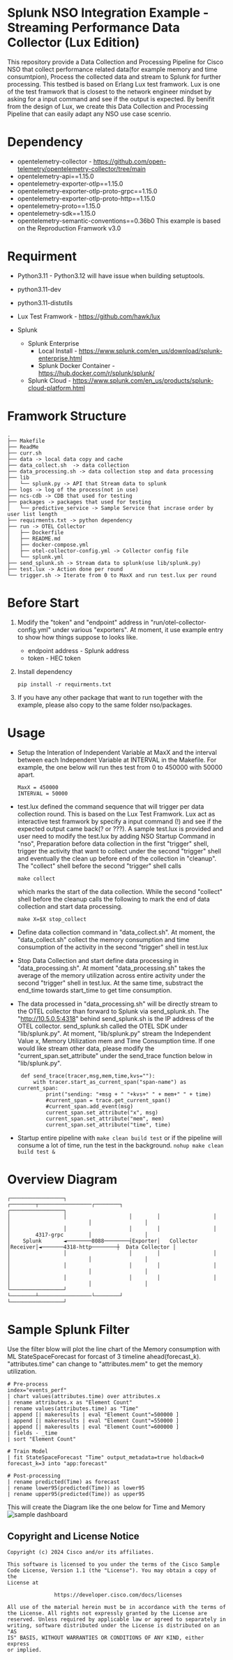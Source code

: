 # Splunk NSO Integration Example - Streaming Performance Data Collector (Lux Edition)
This repository provide a Data Collection and Processing Pipeline for Cisco NSO that collect performance related data(for example memory and time consumtpion), Process the collected data and stream to Splunk for further processing. This testbed is based on Erlang Lux test framwork. Lux is one of the test framwork that is closest to the network engineer mindset by asking for a input command and see if the output is expected. By benifit from the design of Lux, we create this Data Collection and Processing Pipeline that can easily adapt any NSO use case scenrio. 

# Dependency
* opentelemetry-collector - https://github.com/open-telemetry/opentelemetry-collector/tree/main  
* opentelemetry-api==1.15.0
* opentelemetry-exporter-otlp==1.15.0
* opentelemetry-exporter-otlp-proto-grpc==1.15.0
* opentelemetry-exporter-otlp-proto-http==1.15.0
* opentelemetry-proto==1.15.0
* opentelemetry-sdk==1.15.0
* opentelemetry-semantic-conventions==0.36b0
This example is based on the Reproduction Framwork v3.0

# Requirment
* Python3.11 - Python3.12 will have issue when building setuptools. 
* python3.11-dev
* python3.11-distutils
* Lux Test Framwork - https://github.com/hawk/lux

* Splunk
	* Splunk Enterprise
		* Local Install - https://www.splunk.com/en_us/download/splunk-enterprise.html
		* Splunk Docker Container - https://hub.docker.com/r/splunk/splunk/
	* Splunk Cloud - https://www.splunk.com/en_us/products/splunk-cloud-platform.html

# Framwork Structure
```
.
├── Makefile
├── ReadMe
├── curr.sh
├── data -> local data copy and cache
├── data_collect.sh  -> data collection
├── data_processing.sh -> data collection stop and data processing
├── lib
│   └── splunk.py -> API that Stream data to splunk 
├── logs -> log of the process(not in use)
├── ncs-cdb -> CDB that used for testing
├── packages -> packages that used for testing
│   └── predictive_service -> Sample Service that incrase order by user list length
├── requirments.txt -> python dependency
├── run -> OTEL Collector
│   ├── Dockerfile
│   ├── README.md
│   ├── docker-compose.yml
│   ├── otel-collector-config.yml -> Collector config file
│   └── splunk.yml
├── send_splunk.sh -> Stream data to splunk(use lib/splunk.py)
├── test.lux -> Action done per round
└── trigger.sh -> Iterate from 0 to MaxX and run test.lux per round
```

# Before Start
1. Modify the "token" and "endpoint" address in "run/otel-collector-config.yml" under various "exporters". At moment, it use example entry to show how things suppose to looks like. 
    * endpoint address - Splunk address
    * token - HEC token

2. Install dependency
    ```
    pip install -r requirments.txt
    ```
3. If you have any other package that want to run together with the example, please also copy to the same folder nso/packages. 

# Usage
* Setup the Interation of Independent Variable at MaxX and the interval between each Independent Variable at INTERVAL in the Makefile. For example, the one below will run thes test from 0 to 450000 with 50000 apart.
    ```
    MaxX = 450000
    INTERVAL = 50000
    ```

* test.lux defined the command sequence that will trigger per data collection round. This is based on the Lux Test Framwork. Lux act as interactive test framwork by specify a input command (!) and see if the expected output came back(? or ???). A sample test.lux is provided and user need to modify the test.lux by adding NSO Startup Command in "nso", Preparation before data collection in the first "trigger" shell, trigger the activity that want to collect under the second "trigger" shell and eventually the clean up before end of the collection in "cleanup". The "collect" shell before the second "trigger" shell calls
    ```
    make collect
    ```
    which marks the start of the data collection. While the second "collect" shell before the cleanup calls the following to mark the end of data collection and start data processing. 
    ```
    make X=$X stop_collect
    ```
* Define data collection command in "data_collect.sh". At moment, the "data_collect.sh" collect the memory consumption and time consumption of the activity in the second "trigger" shell in test.lux

* Stop Data Collection and start define data processing in "data_processing.sh". At moment "data_processing.sh" takes the average of the memory utilization across entire activity under the second "trigger" shell in test.lux. At the same time, substract the end_time towards start_time to get time consumption.

* The data processed in "data_processing.sh"  will be directly stream to the OTEL collector than forward to Splunk via send_splunk.sh.  The "http://10.5.0.5:4318" behind send_splunk.sh is the IP address of the OTEL collector. send_splunk.sh called the OTEL SDK under "lib/splunk.py". At moment, "lib/splunk.py" stream the Independent Value x, Memory Utilization mem and Time Consumption time. If one would like stream other data, please modify the "current_span.set_attribute" under the send_trace function below in "lib/splunk.py".
   ```
    def send_trace(tracer,msg,mem,time,kvs=""):
        with tracer.start_as_current_span("span-name") as current_span:
            print("sending: "+msg + " "+kvs+" " + mem+" " + time)
            #current_span = trace.get_current_span()
            #current_span.add_event(msg)
            current_span.set_attribute("x", msg)
            current_span.set_attribute("mem", mem)
            current_span.set_attribute("time", time)
    ```
* Startup entire pipeline with 
        ```
        make clean build test
        ```
    or if the pipeline will consume a lot of time, run the test in the background. 
        ```
        nohup make clean build test &
        ```



# Overview Diagram	
```
┌─────────────────┐                    ┌────────┬─────────────────┌────────┐                         ┌─────────────────┐
│                 │                    │        │                 │        │                         │                 │
│                 │                    │        │                 │        │        4317-grpc        │                 │
│    Splunk       ◄────────8088────────┤Exporter│   Collector     │Receiver│◄───────4318-http────────┼  Data Collector │
│                 │                    │        │                 │        │                         │                 │
│                 │                    │        │                 │        │                         │                 │
│                 │                    │        │                 │        │                         │                 │
└─────────────────┘                    └────────┴─────────────────└────────┘                         └─────────────────┘

```


# Sample Splunk Filter
Use the filter blow will plot the line chart of the Memory consumption with ML StateSpaceForecast for forcast of 3 timeline ahead(forecast_k). "attributes.time" can change to "attributes.mem" to get the memory utilization. 
```
# Pre-process
index="events_perf" 
| chart values(attributes.time) over attributes.x 
| rename attributes.x as "Element Count" 
| rename values(attributes.time) as "Time" 
| append [| makeresults | eval "Element Count"=500000 ] 
| append [| makeresults | eval "Element Count"=550000 ]
| append [| makeresults | eval "Element Count"=600000 ]
| fields - _time 
| sort "Element Count"

# Train Model
| fit StateSpaceForecast "Time" output_metadata=true holdback=0 forecast_k=3 into "app:forecast"

# Post-processing
| rename predicted(Time) as forecast
| rename lower95(predicted(Time)) as lower95
| rename upper95(predicted(Time)) as upper95

```

This will create the Diagram like the one below for Time and Memory
![sample dashboard](./extra/sample_dashboard.png)



## Copyright and License Notice
``` 
Copyright (c) 2024 Cisco and/or its affiliates.

This software is licensed to you under the terms of the Cisco Sample
Code License, Version 1.1 (the "License"). You may obtain a copy of the
License at

               https://developer.cisco.com/docs/licenses

All use of the material herein must be in accordance with the terms of
the License. All rights not expressly granted by the License are
reserved. Unless required by applicable law or agreed to separately in
writing, software distributed under the License is distributed on an "AS
IS" BASIS, WITHOUT WARRANTIES OR CONDITIONS OF ANY KIND, either express
or implied.
``` 
